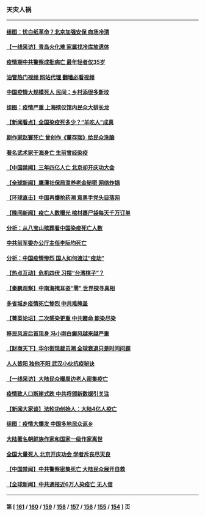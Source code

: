 ### 天灾人祸
---
#### [组图：忧白纸革命？北京加强安保 商场冷清](../../pages/ncid280/n13908587.md?01180445) 
#### [【一线采访】青岛火化难 家属找冷库放遗体](../../pages/ncid280/n13908485.md?01180445) 
#### [疫情期中共警察成批病亡 最年轻者仅35岁](../../pages/ncid280/n13909245.md?01180445) 
#### [油管热门视频 网站代理 翻墙必看视频](http://138.2.39.72:81/youtube.html?epic-marker?01180445)
#### [中国疫情大规模死人 民间：乡村添很多新坟](../../pages/ncid280/n13908821.md?01180445) 
#### [组图：疫情严重 上海殡仪馆内民众大排长龙](../../pages/ncid280/n13909155.md?01180445) 
#### [【新闻看点】全国染疫死多少？“羊吃人”成真](../../pages/ncid280/n13908769.md?01180445) 
#### [剧作家赵寰死亡 曾创作《董存瑞》给民众洗脑](../../pages/ncid280/n13909041.md?01180445) 
#### [著名武术家于海身亡 生前曾经染疫](../../pages/ncid280/n13908853.md?01180445) 
#### [【中国禁闻】三年四亿人亡 北京却开庆功大会](../../pages/ncid280/n13908664.md?01180445) 
#### [【全球新闻】鹰潭社保局泄养老金秘密 网络炸锅](../../pages/ncid280/n13908662.md?01180445) 
#### [【环球直击】中国再爆抢药潮 意黑手党头目落网](../../pages/ncid280/n13908665.md?01180445) 
#### [【晚间新闻】疫亡人数曝光 棺材裹尸袋每天千万订单](../../pages/ncid280/n13908645.md?01180445) 
#### [分析：从八宝山殡葬看中国染疫死亡人数](../../pages/ncid280/n13908998.md?01180445) 
#### [中共前军委办公厅主任李际均死亡](../../pages/ncid280/n13908840.md?01180445) 
#### [分析：中国疫情惨烈 国人如何渡过“疫劫”](../../pages/ncid280/n13904763.md?01180445) 
#### [【热点互动】危机四伏 习摆“台湾棋子”？](../../pages/ncid280/n13908779.md?01180445) 
#### [【秦鹏观察】中南海掩耳盗“零” 世界探寻真相](../../pages/ncid280/n13908711.md?01180445) 
#### [多省城乡疫情死亡惨烈 中共难掩盖](../../pages/ncid280/n13908652.md?01180445) 
#### [【菁英论坛】二次感染更重 中共赌命 能染尽染](../../pages/ncid280/n13908608.md?01180445) 
#### [移民风波后首现身 冯小刚白癜风越来越严重](../../pages/ncid280/n13908700.md?01180445) 
#### [【财商天下】华尔街现裁员潮 全球衰退只是时间问题](../../pages/ncid280/n13908684.md?01180445) 
#### [人人皆阳 独他不阳 武汉小伙抗疫秘诀](../../pages/ncid280/n13908649.md?01180445) 
#### [【一线采访】大陆民众曝周边老人密集疫亡](../../pages/ncid280/n13908445.md?01180445) 
#### [疫情致人口断崖式跌 中共将颁新数据引关注](../../pages/ncid280/n13908588.md?01180445) 
#### [【新闻大家谈】法轮功创始人：大陆4亿人疫亡](../../pages/ncid280/n13908519.md?01180445) 
#### [组图：疫情大爆发 中国多地民众返乡](../../pages/ncid280/n13908370.md?01180445) 
#### [大陆著名朝鲜族作家和国家一级作家离世](../../pages/ncid280/n13908269.md?01180445) 
#### [全国大量死人 北京开庆功会 学者斥丧尽天良](../../pages/ncid280/n13907963.md?01180445) 
#### [【中国禁闻】中共警察密集死亡 大陆民众展开自救](../../pages/ncid280/n13908322.md?01180445) 
#### [【全球新闻】中共通报近6万人染疫亡 无人信](../../pages/ncid280/n13907417.md?01180445) 

---
#### 第 [ [161](./161.md?01180445) / [160](./160.md?01180445) / [159](./159.md?01180445) / [158](./158.md?01180445) / [157](./157.md?01180445) / [156](./156.md?01180445) / [155](./155.md?01180445) / [154](./154.md?01180445) ] 页
